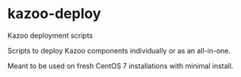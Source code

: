 # kazoo-deploy
Kazoo deployment scripts

Scripts to deploy Kazoo components individually or as an all-in-one.

Meant to be used on fresh CentOS 7 installations with minimal install.
